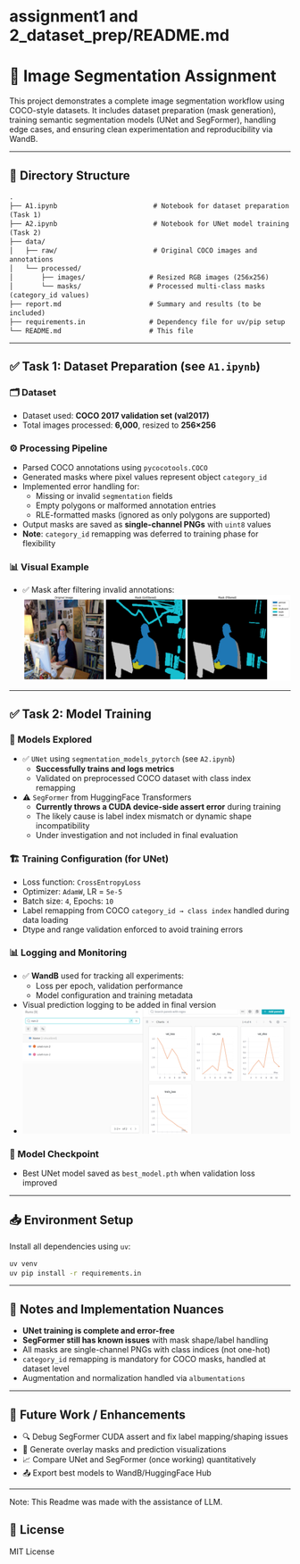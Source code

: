 # assignment1 and 2_dataset_prep/README.md


# 🧠 Image Segmentation Assignment

This project demonstrates a complete image segmentation workflow using COCO-style datasets. It includes dataset preparation (mask generation), training semantic segmentation models (UNet and SegFormer), handling edge cases, and ensuring clean experimentation and reproducibility via WandB.

---

## 📁 Directory Structure
```
.
├── A1.ipynb                        # Notebook for dataset preparation (Task 1)
├── A2.ipynb                        # Notebook for UNet model training (Task 2)
├── data/
│   ├── raw/                        # Original COCO images and annotations
│   └── processed/
│       ├── images/                # Resized RGB images (256x256)
│       └── masks/                 # Processed multi-class masks (category_id values)
├── report.md                      # Summary and results (to be included)
├── requirements.in                # Dependency file for uv/pip setup
└── README.md                      # This file
```

---

## ✅ Task 1: Dataset Preparation (see `A1.ipynb`)

### 🗂️ Dataset
- Dataset used: **COCO 2017 validation set (val2017)**
- Total images processed: **6,000**, resized to **256×256**

### ⚙️ Processing Pipeline
- Parsed COCO annotations using `pycocotools.COCO`
- Generated masks where pixel values represent object `category_id`
- Implemented error handling for:
  - Missing or invalid `segmentation` fields
  - Empty polygons or malformed annotation entries
  - RLE-formatted masks (ignored as only polygons are supported)
- Output masks are saved as **single-channel PNGs** with `uint8` values
- **Note**: `category_id` remapping was deferred to training phase for flexibility

### 📊 Visual Example
- ✅ Mask after filtering invalid annotations: ![](assets/sample_mask_filtered.png)

---

## ✅ Task 2: Model Training

### 🧠 Models Explored
- ✅ `UNet` using `segmentation_models_pytorch` (see `A2.ipynb`)
  - **Successfully trains and logs metrics**
  - Validated on preprocessed COCO dataset with class index remapping
- ⚠️ `SegFormer` from HuggingFace Transformers
  - **Currently throws a CUDA device-side assert error** during training
  - The likely cause is label index mismatch or dynamic shape incompatibility
  - Under investigation and not included in final evaluation

### 🏗️ Training Configuration (for UNet)
- Loss function: `CrossEntropyLoss`
- Optimizer: `AdamW`, LR = `5e-5`
- Batch size: `4`, Epochs: `10`
- Label remapping from COCO `category_id → class index` handled during data loading
- Dtype and range validation enforced to avoid training errors

### 📊 Logging and Monitoring
- ✅ **WandB** used for tracking all experiments:
  - Loss per epoch, validation performance
  - Model configuration and training metadata
- Visual prediction logging to be added in final version
- ![](assets/wandb.png)

### 💾 Model Checkpoint
- Best UNet model saved as `best_model.pth` when validation loss improved

---

## 📥 Environment Setup
Install all dependencies using `uv`:
```bash
uv venv
uv pip install -r requirements.in
```

---

## 📌 Notes and Implementation Nuances
- **UNet training is complete and error-free**
- **SegFormer still has known issues** with mask shape/label handling
- All masks are single-channel PNGs with class indices (not one-hot)
- `category_id` remapping is mandatory for COCO masks, handled at dataset level
- Augmentation and normalization handled via `albumentations`

---

## 📎 Future Work / Enhancements
- 🔍 Debug SegFormer CUDA assert and fix label mapping/shaping issues
- 🧪 Generate overlay masks and prediction visualizations
- 📈 Compare UNet and SegFormer (once working) quantitatively
- 📤 Export best models to WandB/HuggingFace Hub

---
Note: This Readme was made with the assistance of LLM.

## 📝 License
MIT License

